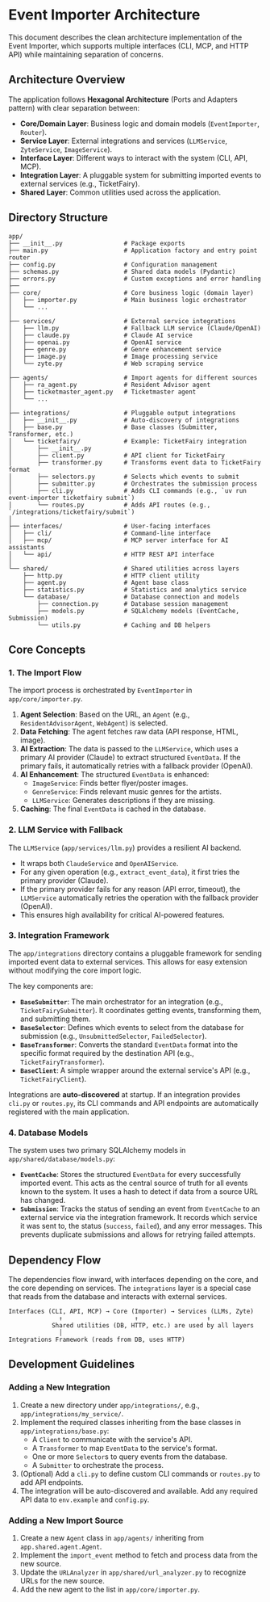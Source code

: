 # Event Importer Architecture

This document describes the clean architecture implementation of the Event Importer, which supports multiple interfaces (CLI, MCP, and HTTP API) while maintaining separation of concerns.

## Architecture Overview

The application follows **Hexagonal Architecture** (Ports and Adapters pattern) with clear separation between:

- **Core/Domain Layer**: Business logic and domain models (`EventImporter`, `Router`).
- **Service Layer**: External integrations and services (`LLMService`, `ZyteService`, `ImageService`).
- **Interface Layer**: Different ways to interact with the system (CLI, API, MCP).
- **Integration Layer**: A pluggable system for submitting imported events to external services (e.g., TicketFairy).
- **Shared Layer**: Common utilities used across the application.

## Directory Structure

```plaintext
app/
├── __init__.py                 # Package exports
├── main.py                     # Application factory and entry point router
├── config.py                   # Configuration management
├── schemas.py                  # Shared data models (Pydantic)
├── errors.py                   # Custom exceptions and error handling
├──
├── core/                       # Core business logic (domain layer)
│   ├── importer.py             # Main business logic orchestrator
│   └── ...
│
├── services/                   # External service integrations
│   ├── llm.py                  # Fallback LLM service (Claude/OpenAI)
│   ├── claude.py               # Claude AI service
│   ├── openai.py               # OpenAI service
│   ├── genre.py                # Genre enhancement service
│   ├── image.py                # Image processing service
│   └── zyte.py                 # Web scraping service
│
├── agents/                     # Import agents for different sources
│   ├── ra_agent.py             # Resident Advisor agent
│   ├── ticketmaster_agent.py   # Ticketmaster agent
│   └── ...
│
├── integrations/               # Pluggable output integrations
│   ├── __init__.py             # Auto-discovery of integrations
│   ├── base.py                 # Base classes (Submitter, Transformer, etc.)
│   └── ticketfairy/            # Example: TicketFairy integration
│       ├── __init__.py
│       ├── client.py           # API client for TicketFairy
│       ├── transformer.py      # Transforms event data to TicketFairy format
│       ├── selectors.py        # Selects which events to submit
│       ├── submitter.py        # Orchestrates the submission process
│       ├── cli.py              # Adds CLI commands (e.g., `uv run event-importer ticketfairy submit`)
│       └── routes.py           # Adds API routes (e.g., `/integrations/ticketfairy/submit`)
│
├── interfaces/                 # User-facing interfaces
│   ├── cli/                    # Command-line interface
│   ├── mcp/                    # MCP server interface for AI assistants
│   └── api/                    # HTTP REST API interface
│
└── shared/                     # Shared utilities across layers
    ├── http.py                 # HTTP client utility
    ├── agent.py                # Agent base class
    ├── statistics.py           # Statistics and analytics service
    └── database/               # Database connection and models
        ├── connection.py       # Database session management
        ├── models.py           # SQLAlchemy models (EventCache, Submission)
        └── utils.py            # Caching and DB helpers
```

## Core Concepts

### 1. The Import Flow

The import process is orchestrated by `EventImporter` in `app/core/importer.py`.

1. **Agent Selection**: Based on the URL, an `Agent` (e.g., `ResidentAdvisorAgent`, `WebAgent`) is selected.
2. **Data Fetching**: The agent fetches raw data (API response, HTML, image).
3. **AI Extraction**: The data is passed to the `LLMService`, which uses a primary AI provider (Claude) to extract structured `EventData`. If the primary fails, it automatically retries with a fallback provider (OpenAI).
4. **AI Enhancement**: The structured `EventData` is enhanced:
    - `ImageService`: Finds better flyer/poster images.
    - `GenreService`: Finds relevant music genres for the artists.
    - `LLMService`: Generates descriptions if they are missing.
5. **Caching**: The final `EventData` is cached in the database.

### 2. LLM Service with Fallback

The `LLMService` (`app/services/llm.py`) provides a resilient AI backend.

- It wraps both `ClaudeService` and `OpenAIService`.
- For any given operation (e.g., `extract_event_data`), it first tries the primary provider (Claude).
- If the primary provider fails for any reason (API error, timeout), the `LLMService` automatically retries the operation with the fallback provider (OpenAI).
- This ensures high availability for critical AI-powered features.

### 3. Integration Framework

The `app/integrations` directory contains a pluggable framework for sending imported event data to external services. This allows for easy extension without modifying the core import logic.

The key components are:

- **`BaseSubmitter`**: The main orchestrator for an integration (e.g., `TicketFairySubmitter`). It coordinates getting events, transforming them, and submitting them.
- **`BaseSelector`**: Defines which events to select from the database for submission (e.g., `UnsubmittedSelector`, `FailedSelector`).
- **`BaseTransformer`**: Converts the standard `EventData` format into the specific format required by the destination API (e.g., `TicketFairyTransformer`).
- **`BaseClient`**: A simple wrapper around the external service's API (e.g., `TicketFairyClient`).

Integrations are **auto-discovered** at startup. If an integration provides `cli.py` or `routes.py`, its CLI commands and API endpoints are automatically registered with the main application.

### 4. Database Models

The system uses two primary SQLAlchemy models in `app/shared/database/models.py`:

- **`EventCache`**: Stores the structured `EventData` for every successfully imported event. This acts as the central source of truth for all events known to the system. It uses a hash to detect if data from a source URL has changed.
- **`Submission`**: Tracks the status of sending an event from `EventCache` to an external service via the integration framework. It records which service it was sent to, the status (`success`, `failed`), and any error messages. This prevents duplicate submissions and allows for retrying failed attempts.

## Dependency Flow

The dependencies flow inward, with interfaces depending on the core, and the core depending on services. The `integrations` layer is a special case that reads from the database and interacts with external services.

```plaintext
Interfaces (CLI, API, MCP) → Core (Importer) → Services (LLMs, Zyte)
              ↑                    ↑                   ↑
            Shared utilities (DB, HTTP, etc.) are used by all layers
              │
Integrations Framework (reads from DB, uses HTTP)
```

## Development Guidelines

### Adding a New Integration

1. Create a new directory under `app/integrations/`, e.g., `app/integrations/my_service/`.
2. Implement the required classes inheriting from the base classes in `app/integrations/base.py`:
    - A `Client` to communicate with the service's API.
    - A `Transformer` to map `EventData` to the service's format.
    - One or more `Selector`s to query events from the database.
    - A `Submitter` to orchestrate the process.
3. (Optional) Add a `cli.py` to define custom CLI commands or `routes.py` to add API endpoints.
4. The integration will be auto-discovered and available. Add any required API data to `env.example` and `config.py`.

### Adding a New Import Source

1. Create a new `Agent` class in `app/agents/` inheriting from `app.shared.agent.Agent`.
2. Implement the `import_event` method to fetch and process data from the new source.
3. Update the `URLAnalyzer` in `app/shared/url_analyzer.py` to recognize URLs for the new source.
4. Add the new agent to the list in `app/core/importer.py`.
